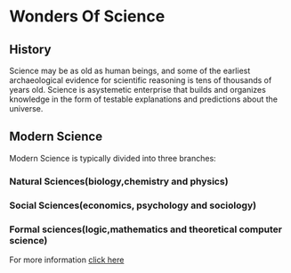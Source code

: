 # Wonders Of Science

## History

Science may be as old as human beings, and some of the earliest archaeological evidence for scientific reasoning is tens of thousands of years old. Science is asystemetic enterprise that builds and organizes knowledge in the form of testable explanations and predictions about the universe.

## Modern Science

Modern Science is typically divided into three branches:
### Natural Sciences(biology,chemistry and physics)
### Social Sciences(economics, psychology and sociology)
### Formal sciences(logic,mathematics and theoretical computer science)

For more information [click here](en.m.wikipedia.org)
